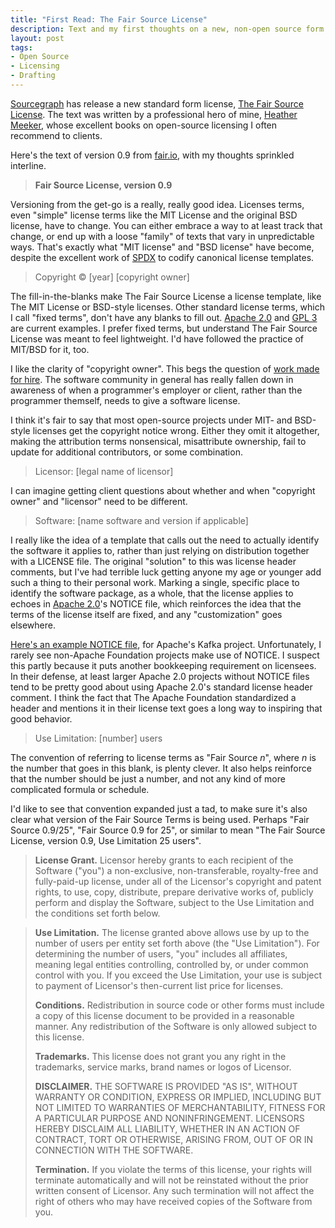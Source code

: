 ```yaml
---
title: "First Read: The Fair Source License"
description: Text and my first thoughts on a new, non-open source form license
layout: post
tags:
- Open Source
- Licensing
- Drafting
---
```


[Sourcegraph] has release a new standard form license, [The Fair Source License]. The text was written by a professional hero of mine, [Heather Meeker], whose excellent books on open-source licensing I often recommend to clients.

[Sourcegraph]: https://sourcegraph.com

[The Fair Source License]: https://fair.io

[Heather Meeker]: https://www.omm.com/professionals/heather-j-meeker/

Here's the text of version 0.9 from [fair.io], with my thoughts sprinkled interline.

[fair.io]: https://fair.io

<!--jump-->

> **Fair Source License, version 0.9**

Versioning from the get-go is a really, really good idea. Licenses terms, even "simple" license terms like the MIT License and the original BSD license, have to change. You can either embrace a way to at least track that change, or end up with a loose "family" of texts that vary in unpredictable ways. That's exactly what "MIT license" and "BSD license" have become, despite the excellent work of [SPDX] to codify canonical license templates.

[SPDX]: https://spdx.org

> Copyright © \[year\] \[copyright owner\]

The fill-in-the-blanks make The Fair Source License a license template, like The MIT License or BSD-style licenses. Other standard license terms, which I call "fixed terms", don't have any blanks to fill out. [Apache 2.0] and [GPL 3] are current examples. I prefer fixed terms, but understand The Fair Source License was meant to feel lightweight. I'd have followed the practice of MIT/BSD for it, too.

[Apache 2.0]: https://www.apache.org/licenses/LICENSE-2.0.txt

[GPL 3]: https://www.gnu.org/licenses/gpl.txt

I like the clarity of "copyright owner". This begs the question of [work made for hire]. The software community in general has really fallen down in awareness of when a programmer's employer or client, rather than the programmer themself, needs to give a software license.

[work made for hire]: http://worksmadeforhire.com/

I think it's fair to say that most open-source projects under MIT- and BSD-style licenses get the copyright notice wrong. Either they omit it altogether, making the attribution terms nonsensical, misattribute ownership, fail to update for additional contributors, or some combination.

> Licensor: \[legal name of licensor\]

I can imagine getting client questions about whether and when "copyright owner" and "licensor" need to be different.

> Software: \[name software and version if applicable\]

I really like the idea of a template that calls out the need to actually identify the software it applies to, rather than just relying on distribution together with a LICENSE file. The original "solution" to this was license header comments, but I've had terrible luck getting anyone my age or younger add such a thing to their personal work. Marking a single, specific place to identify the software package, as a whole, that the license applies to echoes in [Apache 2.0]'s NOTICE file, which reinforces the idea that the terms of the license itself are fixed, and any "customization" goes elsewhere.

[Here's an example NOTICE file](https://github.com/apache/kafka/blob/trunk/NOTICE), for Apache's Kafka project. Unfortunately, I rarely see non-Apache Foundation projects make use of NOTICE. I suspect this partly because it puts another bookkeeping requirement on licensees. In their defense, at least larger Apache 2.0 projects without NOTICE files tend to be pretty good about using Apache 2.0's standard license header comment. I think the fact that The Apache Foundation standardized a header and mentions it in their license text goes a long way to inspiring that good behavior.

> Use Limitation: \[number\] users

The convention of referring to license terms as "Fair Source _n_", where _n_ is the number that goes in this blank, is plenty clever. It also helps reinforce that the number should be just a number, and not any kind of more complicated formula or schedule.

I'd like to see that convention expanded just a tad, to make sure it's also clear what version of the Fair Source Terms is being used. Perhaps "Fair Source 0.9/25", "Fair Source 0.9 for 25", or similar to mean "The Fair Source License, version 0.9, Use Limitation 25 users".

> **License Grant.** Licensor hereby grants to each recipient of the Software ("you") a non-exclusive, non-transferable, royalty-free and fully-paid-up license, under all of the Licensor's copyright and patent rights, to use, copy, distribute, prepare derivative works of, publicly perform and display the Software, subject to the Use Limitation and the conditions set forth below.


> **Use Limitation.** The license granted above allows use by up to the number of users per entity set forth above (the "Use Limitation"). For determining the number of users, "you" includes all affiliates, meaning legal entities controlling, controlled by, or under common control with you. If you exceed the Use Limitation, your use is subject to payment of Licensor's then-current list price for licenses.
>
> **Conditions.** Redistribution in source code or other forms must include a copy of this license document to be provided in a reasonable manner. Any redistribution of the Software is only allowed subject to this license.
>
> **Trademarks.** This license does not grant you any right in the trademarks, service marks, brand names or logos of Licensor.
>
> **DISCLAIMER.** THE SOFTWARE IS PROVIDED "AS IS", WITHOUT WARRANTY OR CONDITION, EXPRESS OR IMPLIED, INCLUDING BUT NOT LIMITED TO WARRANTIES OF MERCHANTABILITY, FITNESS FOR A PARTICULAR PURPOSE AND NONINFRINGEMENT. LICENSORS HEREBY DISCLAIM ALL LIABILITY, WHETHER IN AN ACTION OF CONTRACT, TORT OR OTHERWISE, ARISING FROM, OUT OF OR IN CONNECTION WITH THE SOFTWARE.
>
> **Termination.** If you violate the terms of this license, your rights will terminate automatically and will not be reinstated without the prior written consent of Licensor. Any such termination will not affect the right of others who may have received copies of the Software from you.
